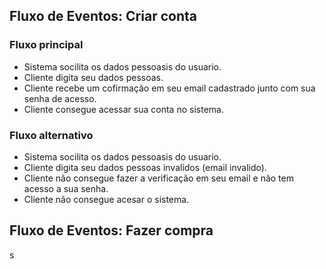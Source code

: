 ## Fluxo de Eventos: Criar conta
### Fluxo principal
* Sistema socilita os dados pessoasis do usuario.
* Cliente digita seu dados pessoas.
* Cliente recebe um cofirmação em seu email cadastrado junto com sua senha de acesso.
* Cliente consegue acessar sua conta no sistema.

### Fluxo alternativo
* Sistema socilita os dados pessoasis do usuario.
* Cliente digita seu dados pessoas invalidos (email invalido).
* Cliente não consegue fazer a verificação em seu email e não tem acesso a sua senha.
* Cliente não consegue acesar o sistema.

## Fluxo de Eventos: Fazer compra
s